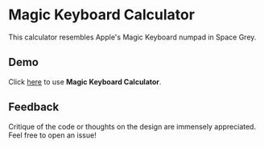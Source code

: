 # Magic Keyboard Calculator

This calculator resembles Apple's Magic Keyboard numpad in Space Grey.

## Demo
Click [here](https://oasaleh.github.io/magic-keyboard-calculator/) to use **Magic Keyboard Calculator**.

## Feedback
Critique of the code or thoughts on the design are immensely appreciated. Feel free to open an issue!